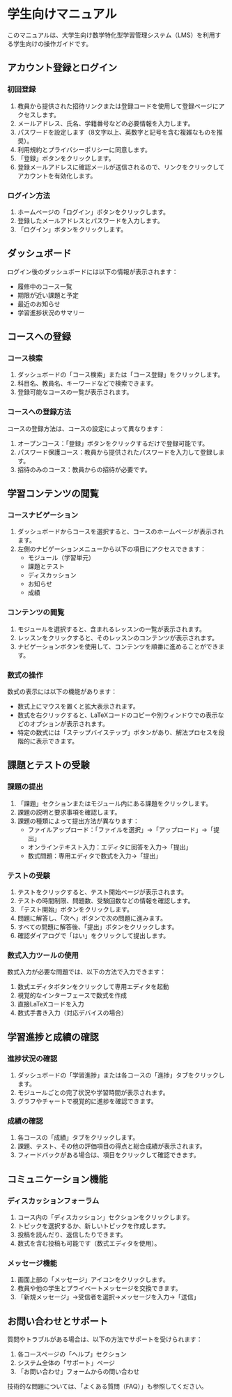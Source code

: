 # 学生向けマニュアル

このマニュアルは、大学生向け数学特化型学習管理システム（LMS）を利用する学生向けの操作ガイドです。

## アカウント登録とログイン

### 初回登録

1. 教員から提供された招待リンクまたは登録コードを使用して登録ページにアクセスします。
2. メールアドレス、氏名、学籍番号などの必要情報を入力します。
3. パスワードを設定します（8文字以上、英数字と記号を含む複雑なものを推奨）。
4. 利用規約とプライバシーポリシーに同意します。
5. 「登録」ボタンをクリックします。
6. 登録メールアドレスに確認メールが送信されるので、リンクをクリックしてアカウントを有効化します。

### ログイン方法

1. ホームページの「ログイン」ボタンをクリックします。
2. 登録したメールアドレスとパスワードを入力します。
3. 「ログイン」ボタンをクリックします。

## ダッシュボード

ログイン後のダッシュボードには以下の情報が表示されます：

- 履修中のコース一覧
- 期限が近い課題と予定
- 最近のお知らせ
- 学習進捗状況のサマリー

## コースへの登録

### コース検索

1. ダッシュボードの「コース検索」または「コース登録」をクリックします。
2. 科目名、教員名、キーワードなどで検索できます。
3. 登録可能なコースの一覧が表示されます。

### コースへの登録方法

コースの登録方法は、コースの設定によって異なります：

1. オープンコース：「登録」ボタンをクリックするだけで登録可能です。
2. パスワード保護コース：教員から提供されたパスワードを入力して登録します。
3. 招待のみのコース：教員からの招待が必要です。

## 学習コンテンツの閲覧

### コースナビゲーション

1. ダッシュボードからコースを選択すると、コースのホームページが表示されます。
2. 左側のナビゲーションメニューから以下の項目にアクセスできます：
   - モジュール（学習単元）
   - 課題とテスト
   - ディスカッション
   - お知らせ
   - 成績

### コンテンツの閲覧

1. モジュールを選択すると、含まれるレッスンの一覧が表示されます。
2. レッスンをクリックすると、そのレッスンのコンテンツが表示されます。
3. ナビゲーションボタンを使用して、コンテンツを順番に進めることができます。

### 数式の操作

数式の表示には以下の機能があります：

- 数式上にマウスを置くと拡大表示されます。
- 数式を右クリックすると、LaTeXコードのコピーや別ウィンドウでの表示などのオプションが表示されます。
- 特定の数式には「ステップバイステップ」ボタンがあり、解法プロセスを段階的に表示できます。

## 課題とテストの受験

### 課題の提出

1. 「課題」セクションまたはモジュール内にある課題をクリックします。
2. 課題の説明と要求事項を確認します。
3. 課題の種類によって提出方法が異なります：
   - ファイルアップロード：「ファイルを選択」→「アップロード」→「提出」
   - オンラインテキスト入力：エディタに回答を入力→「提出」
   - 数式問題：専用エディタで数式を入力→「提出」

### テストの受験

1. テストをクリックすると、テスト開始ページが表示されます。
2. テストの時間制限、問題数、受験回数などの情報を確認します。
3. 「テスト開始」ボタンをクリックします。
4. 問題に解答し、「次へ」ボタンで次の問題に進みます。
5. すべての問題に解答後、「提出」ボタンをクリックします。
6. 確認ダイアログで「はい」をクリックして提出します。

### 数式入力ツールの使用

数式入力が必要な問題では、以下の方法で入力できます：

1. 数式エディタボタンをクリックして専用エディタを起動
2. 視覚的なインターフェースで数式を作成
3. 直接LaTeXコードを入力
4. 数式手書き入力（対応デバイスの場合）

## 学習進捗と成績の確認

### 進捗状況の確認

1. ダッシュボードの「学習進捗」または各コースの「進捗」タブをクリックします。
2. モジュールごとの完了状況や学習時間が表示されます。
3. グラフやチャートで視覚的に進捗を確認できます。

### 成績の確認

1. 各コースの「成績」タブをクリックします。
2. 課題、テスト、その他の評価項目の得点と総合成績が表示されます。
3. フィードバックがある場合は、項目をクリックして確認できます。

## コミュニケーション機能

### ディスカッションフォーラム

1. コース内の「ディスカッション」セクションをクリックします。
2. トピックを選択するか、新しいトピックを作成します。
3. 投稿を読んだり、返信したりできます。
4. 数式を含む投稿も可能です（数式エディタを使用）。

### メッセージ機能

1. 画面上部の「メッセージ」アイコンをクリックします。
2. 教員や他の学生とプライベートメッセージを交換できます。
3. 「新規メッセージ」→受信者を選択→メッセージを入力→「送信」

## お問い合わせとサポート

質問やトラブルがある場合は、以下の方法でサポートを受けられます：

1. 各コースページの「ヘルプ」セクション
2. システム全体の「サポート」ページ
3. 「お問い合わせ」フォームからの問い合わせ

技術的な問題については、「よくある質問（FAQ）」も参照してください。
